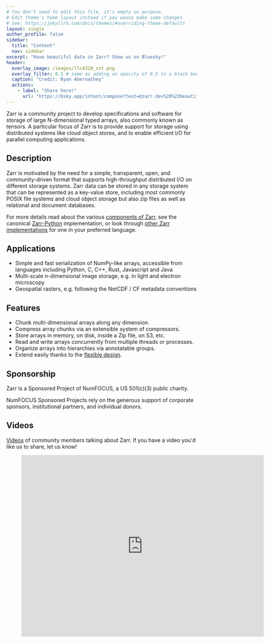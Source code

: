 ```yaml
---
# You don't need to edit this file, it's empty on purpose.
# Edit theme's home layout instead if you wanna make some changes
# See: https://jekyllrb.com/docs/themes/#overriding-theme-defaults
layout: single
author_profile: false
sidebar:
  title: "Content"
  nav: sidebar
excerpt: "Have beautiful data in Zarr? Show us on Bluesky!"
header:
  overlay_image: /images/llc4320_sst.png
  overlay_filter: 0.5 # same as adding an opacity of 0.5 to a black background
  caption: "Credit: Ryan Abernathey"
  actions:
    - label: "Share here!"
      url: "https://bsky.app/intent/compose?text=@zarr.dev%20%23beautifuldata"
---
```


Zarr is a community project to develop specifications and software for
storage of large N-dimensional typed arrays, also commonly known as
tensors. A particular focus of Zarr is to provide support for storage
using distributed systems like cloud object stores, and to enable
efficient I/O for parallel computing applications.

## Description

Zarr is motivated by the need for a simple, transparent, open, and
community-driven format that supports high-throughput distributed I/O on
different storage systems. Zarr data can be stored in any storage system that
can be represented as a key-value store, including most commonly POSIX file
systems and cloud object storage but also zip files as well as relational and
document databases.

For more details read about the various [components of Zarr](https://zarr.dev/components/), 
see the canonical [Zarr-Python](https://github.com/zarr-developers/zarr-python) implementation, 
or look through [other Zarr implementations](https://zarr.dev/implementations/) for one in your preferred language.

## Applications

* Simple and fast serialization of NumPy-like arrays, accessible from languages including Python, C, C++, Rust, Javascript and Java
* Multi-scale n-dimensional image storage, e.g. in light and electron microscopy
* Geospatial rasters, e.g. following the NetCDF / CF metadata conventions

## Features

* Chunk multi-dimensional arrays along any dimension.
* Compress array chunks via an extensible system of compressors.
* Store arrays in memory, on disk, inside a Zip file, on S3, etc.
* Read and write arrays concurrently from multiple threads or processes.
* Organize arrays into hierarchies via annotatable groups.
* Extend easily thanks to the [flexible design](https://zarr.dev/flexibility/).

## Sponsorship

Zarr is a Sponsored Project of NumFOCUS, a US 501(c)(3) public charity.

NumFOCUS Sponsored Projects rely on the generous support of corporate sponsors, institutional partners, and individual donors.

## Videos

[Videos](https://www.youtube.com/playlist?list=PLvkeNUPrCU04Xvcph4ErxsRkZq28Oucr7)
of community members talking about Zarr. If you have a video you'd like us to share, let us know!

<div class="video">
    <figure>
        <iframe width="640" height="480"
            src="https://www.youtube.com/embed/videoseries?list=PLvkeNUPrCU04Xvcph4ErxsRkZq28Oucr7"
            frameborder="0" allowfullscreen></iframe>
    </figure>
</div>
